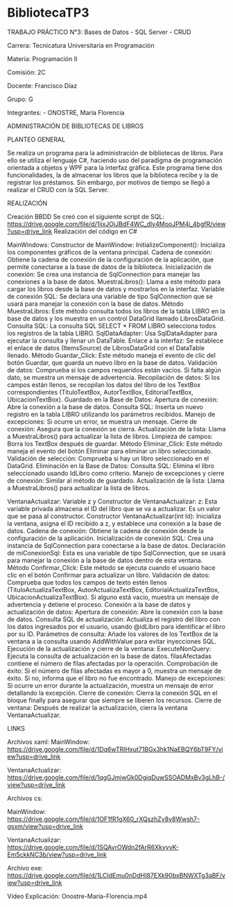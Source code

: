# BibliotecaTP3

TRABAJO PRÁCTICO N°3:
Bases de Datos - SQL Server - CRUD

Carrera: Tecnicatura Universitaria en Programación

Materia: Programación II

Comisión: 2C

Docente: Francisco Díaz

Grupo: G

Integrantes:
	- ONOSTRE, María Florencia

ADMINISTRACIÓN DE BIBLIOTECAS DE LIBROS

PLANTEO GENERAL

Se realiza un programa para la administración de bibliotecas de libros. Para ello se utiliza el lenguaje C#, haciendo uso del paradigma de programación orientada a objetos y WPF para la interfaz gráfica. Este programa tiene dos funcionalidades, la de almacenar los libros que la biblioteca recibe y la de registrar los préstamos. Sin embargo, por motivos de tiempo se llegó a realizar el CRUD con la SQL Server.

REALIZACIÓN

Creación BBDD
Se creó con el siguiente script de SQL: https://drive.google.com/file/d/1ijxJOjJBdF4WC_dly4MooJPM4i_4bgfR/view?usp=drive_link
Realización del código en C#

MainWindows:
Constructor de MainWindow:
InitializeComponent(): Inicializa los componentes gráficos de la ventana principal.
Cadena de conexión: Obtiene la cadena de conexión de la configuración de la aplicación, que permite conectarse a la base de datos de la biblioteca.
Inicialización de conexión: Se crea una instancia de SqlConnection para manejar las conexiones a la base de datos.
MuestraLibros(): Llama a este método para cargar los libros desde la base de datos y mostrarlos en la interfaz.
Variable de conexión SQL:
Se declara una variable de tipo SqlConnection que se usará para manejar la conexión con la base de datos.
Método MuestraLibros:
Este método consulta todos los libros de la tabla LIBRO en la base de datos y los muestra en un control DataGrid llamado LibrosDataGrid.
Consulta SQL: La consulta SQL SELECT * FROM LIBRO selecciona todos los registros de la tabla LIBRO.
SqlDataAdapter: Usa SqlDataAdapter para ejecutar la consulta y llenar un DataTable.
Enlace a la interfaz: Se establece el enlace de datos (ItemsSource) de LibrosDataGrid con el DataTable llenado.
Método Guardar_Click:
Este método maneja el evento de clic del botón Guardar, que guarda un nuevo libro en la base de datos.
Validación de datos: Comprueba si los campos requeridos están vacíos. Si falta algún dato, se muestra un mensaje de advertencia.
Recopilación de datos: Si los campos están llenos, se recopilan los datos del libro de los TextBox correspondientes (TituloTextBox, AutorTextBox, EditorialTextBox, UbicacionTextBox).
Guardado en la Base de Datos:
Apertura de conexión: Abre la conexión a la base de datos.
Consulta SQL: Inserta un nuevo registro en la tabla LIBRO utilizando los parámetros recibidos.
Manejo de excepciones: Si ocurre un error, se muestra un mensaje.
Cierre de conexión: Asegura que la conexión se cierra.
Actualización de la lista: Llama a MuestraLibros() para actualizar la lista de libros.
Limpieza de campos: Borra los TextBox después de guardar.
Método Eliminar_Click:
Este método maneja el evento del botón Eliminar para eliminar un libro seleccionado.
Validación de selección: Comprueba si hay un libro seleccionado en el DataGrid.
Eliminación en la Base de Datos:
Consulta SQL: Elimina el libro seleccionado usando IdLibro como criterio.
Manejo de excepciones y cierre de conexión: Similar al método de guardado.
Actualización de la lista: Llama a MuestraLibros() para actualizar la lista de libros.

VentanaActualizar:
Variable z y Constructor de VentanaActualizar:
z: Esta variable privada almacena el ID del libro que se va a actualizar. Es un valor que se pasa al constructor.
Constructor VentanaActualizar(int Id): Inicializa la ventana, asigna el ID recibido a z, y establece una conexión a la base de datos.
Cadena de conexión: Obtiene la cadena de conexión desde la configuración de la aplicación.
Inicialización de conexión SQL: Crea una instancia de SqlConnection para conectarse a la base de datos.
Declaración de miConexionSql:
Esta es una variable de tipo SqlConnection, que se usará para manejar la conexión a la base de datos dentro de esta ventana.
Método Confirmar_Click:
Este método se ejecuta cuando el usuario hace clic en el botón Confirmar para actualizar un libro.
Validación de datos: Comprueba que todos los campos de texto estén llenos (TituloActualizaTextBox, AutorActualizaTextBox, EditorialActualizaTextBox, UbicacionActualizaTextBox). Si alguno está vacío, muestra un mensaje de advertencia y detiene el proceso.
Conexión a la base de datos y actualización de datos:
Apertura de conexión: Abre la conexión con la base de datos.
Consulta SQL de actualización: Actualiza el registro del libro con los datos ingresados por el usuario, usando @idLibro para identificar el libro por su ID.
Parámetros de consulta: Añade los valores de los TextBox de la ventana a la consulta usando AddWithValue para evitar inyecciones SQL.
Ejecución de la actualización y cierre de la ventana:
ExecuteNonQuery: Ejecuta la consulta de actualización en la base de datos. filasAfectadas contiene el número de filas afectadas por la operación.
Comprobación de éxito: Si el número de filas afectadas es mayor a 0, muestra un mensaje de éxito. Si no, informa que el libro no fue encontrado.
Manejo de excepciones: Si ocurre un error durante la actualización, muestra un mensaje de error detallando la excepción.
Cierre de conexión: Cierra la conexión SQL en el bloque finally para asegurar que siempre se liberen los recursos.
Cierre de ventana: Después de realizar la actualización, cierra la ventana VentanaActualizar.

LINKS

Archivos xaml: 
MainWindow: https://drive.google.com/file/d/1Dq6wTRlHxut71BGx3hk1NaEBQY6bT9FY/view?usp=drive_link

VentanaActualizar:
https://drive.google.com/file/d/1qgGJmjwGk0DgiqDuwSSOADMxBv3gLhB-/view?usp=drive_link

Archivos cs: 

MainWindow:
https://drive.google.com/file/d/1OF1fR1gX60_rXQszhZy8v8Wwsh7-gsxm/view?usp=drive_link

VentanaActualizar:
https://drive.google.com/file/d/1SQAvrOWdn2fArR6XkvyvK-Em5ckkNC3b/view?usp=drive_link 

Archivo exe:
https://drive.google.com/file/d/1LCIdEmu0nDdHI87EXk90bxBNWXTg3aBF/view?usp=drive_link

Video Explicación: Onostre-María-Florencia.mp4
